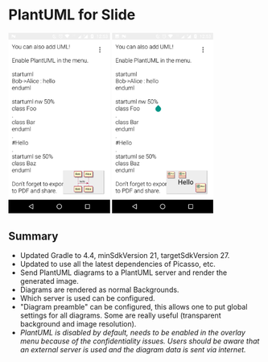 # PlantUML for Slide

<div>
<img alt="PlantUML Demo 1" src="uml1.png" width="40%" />
<img alt="PlantUML Demo 2" src="uml2.png" width="40%" />
</div>

## Summary

* Updated Gradle to 4.4, minSdkVersion 21, targetSdkVersion 27.
* Updated to use all the latest dependencies of Picasso, etc.
* Send PlantUML diagrams to a PlantUML server and render the generated
  image.
* Diagrams are rendered as normal Backgrounds.
* Which server is used can be configured.
* "Diagram preamble" can be configured, this allows one to put global
  settings for all diagrams. Some are really useful (transparent
  background and image resolution).
* *PlantUML is disabled by default, needs to be enabled in the overlay
  menu because of the confidentiality issues. Users should be aware
  that an external server is used and the diagram data is sent via
  internet.*
